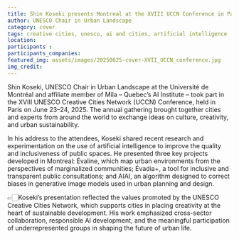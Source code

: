 ```yaml
---
title: Shin Koseki presents Montreal at the XVIII UCCN Conference in Paris
author: UNESCO Chair in Urban Landscape
category: cover
tags: creative cities, unesco, ai and cities, artificial intelligence
location: 
participants : 
participants_companies:
featured_img: assets/images/20250625-cover-XVII_UCCN_conference.jpg
img_credit:
---
```

Shin Koseki, UNESCO Chair in Urban Landscape at the Université de Montréal and affiliate member of Mila – Quebec’s AI Institute – took part in the XVIII UNESCO Creative Cities Network (UCCN) Conference, held in Paris on June 23–24, 2025. The annual gathering brought together cities and experts from around the world to exchange ideas on culture, creativity, and urban sustainability.

In his address to the attendees, Koseki shared recent research and experimentation on the use of artificial intelligence to improve the quality and inclusiveness of public spaces. He presented three key projects developed in Montreal: Évaline, which map urban environments from the perspectives of marginalized communities; Évadia+, a tool for inclusive and transparent public consultations; and AIAI, an algorithm designed to correct biases in generative image models used in urban planning and design.

👉🏻Koseki’s presentation reflected the values promoted by the UNESCO Creative Cities Network, which supports cities in placing creativity at the heart of sustainable development. His work emphasized cross-sector collaboration, responsible AI development, and the meaningful participation of underrepresented groups in shaping the future of urban life.
